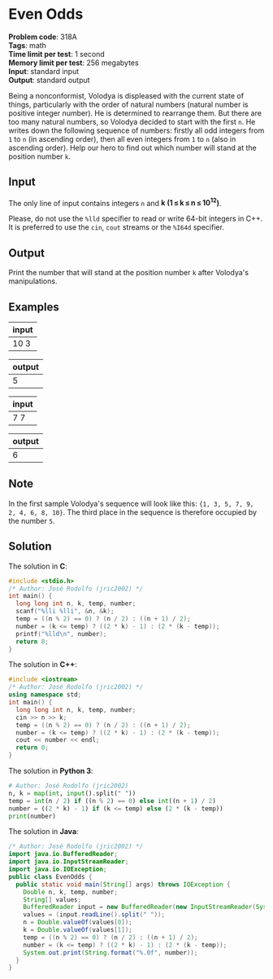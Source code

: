 # Even Odds
**Problem code**: 318A  
**Tags**: math  
**Time limit per test**: 1 second  
**Memory limit per test**: 256 megabytes  
**Input**: standard input  
**Output**: standard output  

Being a nonconformist, Volodya is displeased with the current state of things, particularly with the order of natural numbers (natural number is positive integer number). He is determined to rearrange them. But there are too many natural numbers, so Volodya decided to start with the first `n`. He writes down the following sequence of numbers: firstly all odd integers from `1` to `n` (in ascending order), then all even integers from `1` to `n` (also in ascending order). Help our hero to find out which number will stand at the position number `k`.

## Input
The only line of input contains integers `n` and **k (1 ≤ k ≤ n ≤ 10<sup>12</sup>)**.

Please, do not use the `%lld` specifier to read or write 64-bit integers in C++. It is preferred to use the `cin`, `cout` streams or the `%I64d` specifier.

## Output
Print the number that will stand at the position number `k` after Volodya's manipulations.

## Examples
| input |
| :--- |
| 10 3 |

| output |
| :--- |
| 5 |

| input |
| :--- |
| 7 7 |

| output |
| :--- |
| 6 |

## Note
In the first sample Volodya's sequence will look like this: `{1, 3, 5, 7, 9, 2, 4, 6, 8, 10}`. The third place in the sequence is therefore occupied by the number `5`.

## Solution
The solution in **C**:
```c
#include <stdio.h>
/* Author: José Rodolfo (jric2002) */
int main() {
  long long int n, k, temp, number;
  scanf("%lli %lli", &n, &k);
  temp = ((n % 2) == 0) ? (n / 2) : ((n + 1) / 2);
  number = (k <= temp) ? ((2 * k) - 1) : (2 * (k - temp));
  printf("%lld\n", number);
  return 0;
}
```

The solution in **C++**:
```cpp
#include <iostream>
/* Author: José Rodolfo (jric2002) */
using namespace std;
int main() {
  long long int n, k, temp, number;
  cin >> n >> k;
  temp = ((n % 2) == 0) ? (n / 2) : ((n + 1) / 2);
  number = (k <= temp) ? ((2 * k) - 1) : (2 * (k - temp));
  cout << number << endl;
  return 0;
}
```

The solution in **Python 3**:
```python
# Author: José Rodolfo (jric2002)
n, k = map(int, input().split(" "))
temp = int(n / 2) if ((n % 2) == 0) else int((n + 1) / 2)
number = ((2 * k) - 1) if (k <= temp) else (2 * (k - temp))
print(number)
```

The solution in **Java**:
```java
/* Author: José Rodolfo (jric2002) */
import java.io.BufferedReader;
import java.io.InputStreamReader;
import java.io.IOException;
public class EvenOdds {
  public static void main(String[] args) throws IOException {
    Double n, k, temp, number;
    String[] values;
    BufferedReader input = new BufferedReader(new InputStreamReader(System.in));
    values = (input.readLine().split(" "));
    n = Double.valueOf(values[0]);
    k = Double.valueOf(values[1]);
    temp = ((n % 2) == 0) ? (n / 2) : ((n + 1) / 2);
    number = (k <= temp) ? ((2 * k) - 1) : (2 * (k - temp));
    System.out.print(String.format("%.0f", number));
  }
}
```
